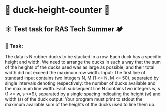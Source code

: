 # :duck: duck-height-counter :duck:
## :sunny: Test task for RAS Tech Summer :camping:

### :bookmark: Task:
The data is N rubber ducks to be stacked in a row.
Each duck has a specific height and width. 
We need to arrange the ducks in such a way that the sum of the heights of the ducks used
was as large as possible, and their total width did not exceed the maximum row width.
Input: The first line of standard input contains two integers N, M (1 <= N, M <= 50),
separated by single intervals denoting respectively: the number of ducks available
and the maximum line width. Each subsequent line N contains two integers w, s (1 <= w, s <=9),
separated by a single spacing indicating the height (w) and width (s) of the duck output:
Your program must print to stdout the maximum available sum of the heights of the ducks used to line them up.

